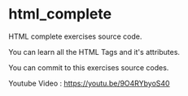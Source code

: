 # html_complete
HTML complete exercises source code.

You can learn all the HTML Tags and it's attributes.

You can commit to this exercises source codes.

Youtube Video : https://youtu.be/9O4RYbyoS40

